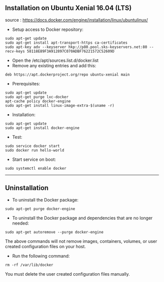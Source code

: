 ## Installation on Ubuntu Xenial 16.04 (LTS)
source : https://docs.docker.com/engine/installation/linux/ubuntulinux/

- Setup access to Docker repository:
```
sudo apt-get update
sudo apt-get install apt-transport-https ca-certificates
sudo apt-key adv --keyserver hkp://p80.pool.sks-keyservers.net:80 --recv-keys 58118E89F3A912897C070ADBF76221572C52609D
```

- Open the /etc/apt/sources.list.d/docker.list
- Remove any existing entries and add this:
```
deb https://apt.dockerproject.org/repo ubuntu-xenial main
```

- Prerequisites:
```
sudo apt-get update
sudo apt-get purge lxc-docker
apt-cache policy docker-engine
sudo apt-get install linux-image-extra-$(uname -r)
```

- Installation:
```
sudo apt-get update
sudo apt-get install docker-engine
```

- Test:
```
sudo service docker start
sudo docker run hello-world
```

- Start service on boot:
```
sudo systemctl enable docker
```

---

## Uninstallation
- To uninstall the Docker package:
```
sudo apt-get purge docker-engine
```

- To uninstall the Docker package and dependencies that are no longer needed:
```
sudo apt-get autoremove --purge docker-engine
```

The above commands will not remove images, containers, volumes, or user created 
configuration files on your host.
- Run the following command:
```
rm -rf /var/lib/docker
```

You must delete the user created configuration files manually.
